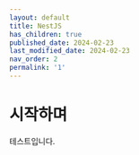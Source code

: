 ```yaml
---
layout: default
title: NestJS
has_children: true
published_date: 2024-02-23
last_modified_date: 2024-02-23
nav_order: 2
permalink: '1'
---
```


# 시작하며


테스트입니다.

